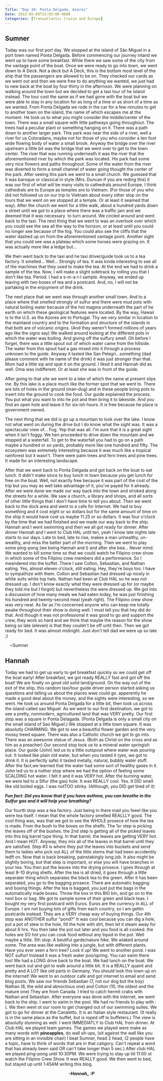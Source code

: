 ```yaml
---
Title: "Day 10: Ponta Delgada, Azores"
Date: 2012-05-09T15:03:00-0600
Categories: [Transatlantic Cruise and Europe]
---
```


## Sumner

Today was our first port day. We stopped at the island of São Miguel in
a port town named Ponta Delgada. Before commencing our journey inland we
went up to have some breakfast. While there we saw some of the city from
the vantage point of the boat. Once we were ready to go into town, we
went down to A Deck. Not a deck but A Deck, this is the bottom most
level of the ship that the passengers are allowed to be on. They checked
our cards as we went out and then we were free to do anything we wanted,
we just had to new back at the boat by four thirty in the afternoon. We
were planning on walking around the town but we decided to get a taxi
tour of he island instead. The tour cost the same as if we had gone with
the boat but we were able to stay in any location for as long of a time
or as short of a time as we wanted. From Ponta Delgada we rode in the
car for a few minutes to get to another town on the island, the name of
which escapes me at the moment. He took us to what you might consider
the middle/center of the town. There was a small square with little
pathways going throughout. The trees had a peculiar plant or something
hanging on it. There was a path down to another larger park. This park
was near the side of a river, well a river for us Coloradans, maybe not
for those of you who consider a ten foot wide flowing body of water a
small brook. Anyway the bridge over the river upstream a little bit was
the bridge that we went over to get to the town center. The river that
was running underneath it was the river that the aforementioned river by
which the park was located. His park had some very nice flowers and
paths throughout. Some of the water from the river was diverted to form
a small channel of water going thought the center of the park. After
seeing this park we went to a small church. We guessed that it was
baroque or classical in style (Mrs. Duncan if you are reding this) it
was our first of what will be many visits to cathedrals around Europe. I
think cathedrals are to Europe as temples are to Vietnam. (For those of
you who did not followed us on our trip to Vietnam about every other
stop on the tours that we went on we stopped at a temple. Or at least it
seamed that way). After the church we went for a little walk, about a
hundred yards down a street until we got to a place where there was a
traffic jam and we deemed that it was necessary  to turn around. We
circled around and went back to the taxi. The next thing that we went to
was an overlook over which you could see the sea all the way to the
horizon, or at least until you could no longer see because of the fog.
You could also see the cliffs that the water dashed up on from the
aforementioned vantage point. Another sight that you could see was a
plateau which some horses were grazing on. It was actually more like a
ledge but...

We then went back to the taxi and he taxi driver/guide took us to a tea
factory. It smelled... Well... Strongly of tea. It was kinda interesting
to see all of the machines that they used to make the tea. At the end we
had to drink a sample of the tea. Now, I will make a slight sidetrack by
rolling you that I don't like tea. Period. I had a s-m-a-l-l sample.
Anyway, we ended up leaving with two boxes of tea and a postcard. And,
no, I will not be partaking in the enjoyment of the drink.

The next place that we went was through another small town. And to a
place where that smelled strongly of sulfur and there were mud pots with
natural boiling water because of the hot magma underneath the part of he
earth on which these geological features were located. By the way,
Hawaii is to the U.S. as the Azores are to Portugal. Thy we very similar
in location to the mainland country and to the formation and structure
of the islands in that both are of volcanic origins. (And they weren't
formed millions of years ago like the signs say) We walked around
looking at the different pots in which the water was boiling. And giving
off the sulfury smell. Oh before I forget, there was a little spout out
of which water came from the hillside. The water from this spout had a
gas mixed into it through a process unknown to the guide. Anyway it
tasted like San Pelegri...something (dad please comment with he name of
the drink) it was just stronger than that. Mom had a little sip and spat
it on the ground. I liked it and Hannah did as well. Oma was
indifferent. Or at least she was in front of the guide.

After going to that site we went to a lake of which the name at present
slips me. By this lake is a place much like the former spot that we went
to. There are lots of holes in the ground (man-dug) and in these people
bring pots to insert into the ground to cook the food. Our guide
explained the process. You put what you want to into he pot and then
bring it to lakeside. And you find an open hole and leave it for six-ish
hours. It is free because he place is government owned.

The next thing that we did is go up a mountain to look over the lake. I
know not what went on during the drive but I do know what the sight was.
It was a spectacular view of... Fog. Yep that was all. I'm sure that it
is a great sight when it isn't foggy. We hen proceeded to drive down the
mountain and we stopped at a waterfall. To get to the waterfall you had
to go on a path maybe a hundred or so yards, probably more like one
hundred and fifty. The ecosystem was extremely interesting because it
was much like a tropical rainforest but it wasn't. There were palm trees
and fern trees and pine trees. It made for an interesting landscape.

After that we went back to Ponta Delgada and got back on the boat to eat
lunch. It didn't make since to buy lunch in town because you get lunch
for free on the boat. Well, not exactly free because it was part of the
cost of the trip but you may as well take advantage of it, you've payed
for it already. After we were done we made our way back into the town
and stroked along the streets for a while. We saw a church, a library
and shops, and all sorts of other little things that I don't have time
to tell you about. Then we went back to the dock area and went to a cafe
for Internet. We had to buy something and it cost eight or so dollars
but for the same amount of time on the ship it would have cost us maybe
11.25 or so dollars. It was four o'clock by the time that we had
finished and we made our way back to the ship. Hannah and I went
swimming and then we all got ready for dinner. After dinner Hannah and I
went to Club HAL until ten, yeah I know late nights late starts to our
days. Late to bed, late to rise, makes a man unhealthy, un-wealthy, and
miss the better part of the morning. Then we went to play some ping-pong
(we being Hannah and I) and after she bea... Never mind. We wanted to
kill some time so that we could watch he Filipino crew show in which
some of the Filipino crew members did a performance. So I meandered into
the buffet. There I saw Colton, Sebastian, and Nathan eating. Yes,
almost eleven o'clock, still eating. Hey, they're boys too. I have to
sympathize with them. Colton and Sebastian had dressed up nicely in
white suits white top hats. Nathan had been at Club HAL so he was not
dressed up. I don't know exactly what they were dressed up for (or maybe
they told me but I forgot) but nevertheless the were dressed up. We got
into a discussion of how many meals we had eaten today, he was just
finishing his hundred and twenty-second meal (yeah right). The Filipino
crew show was very neat. As far as I'm concerned anyone who can keep me
totally awake throughout their show is doing well. I must tell you that
hey did do that. And though it was not professional it was good to go
and support the crew, they work so hard and we think that maybe the
reason for the show being so late (eleven) is that they couldn't be off
until then. Then we got ready for bed. It was almost midnight. Just
don't tell dad we were up so late ;)

    \~Sumner

## Hannah

Today we had to get up early to get breakfast quickly so we could get
off the boat early! After breakfast, we got ready REALLY fast and got
off the boat! We are finally on good old solid land/ground. On the way
out of the exit of the ship, this random taxi/tour guide driver person
started asking us questions and telling us about the places wwe could
go. apperently he made a good deal about the money, and the sights were
interesting, so we went. He took us around Ponta Delgada for a little
bit, then took us across the island called sao Miguel. As we went to our
first destination, we got to see a pretty, nonmodern, agricultured land
that was VERY pretty. Our first stop was a square in Ponta Delagada.
(Ponta Delgada is only a small city on the small island of Sao Miguel.)
We stopped at a little town square. It was absolutly CHARMING. We got to
see a beautiful flower garden and the very mossy treed square. There was
also a Catholic church we got to go into. There was an awesome statue of
Jesus. (Both as Christ on the cross and as him as a preacher) Our second
stop took us to a mineral water springish place. Our guide (John) led us
to a little outspout where water was pouring out. It looked like plain
old water, but when you tasted it (yes, we got to drink it. It is
perfectly safe) it tasted metally, natural, bubbly water stuff. After
the fact,we learned that the water had some sort of healthy gases in it.
John led us to a nother stop where we had the option of feeling some
SCALDING hot water. I felt it and it was VERY hot. After the burning
water, we were led to a Slfur (the gas) hole. It was REALLY cool. Yes.
It DID smell like old boiled eggs. I was notTOO stinky. (Although, you
DID get tired of it)  
  
***Fun fact: Did you know that if you have asthma, you can breathe in
the Sulfur gas and it will help your breathing?***  

Our fourth stop was a tea factory. Just being in there mad you feeel
like you were tea itself. I mean that the whole factory smelled REALLLY
good. The cool thing was, was that we got to see the WHOLE prosece of
how the tea is made. From the bush to the boxes on the shelfs. The 1sr
step is picking the leaves off of the bushes. the 2nd step is getting
all of the picked leaves into this big barrel type thing. In that
barrel, the leaves are getting VERY hot. And I mean HOT. Anyway, they
mix all of the leaves in that barrel until they are satisfied. Step \#3
is where they put the leaves into buckets and send them to ladies who
pick out ALL of the little stems that had been accidentily ledft on. Now
that is back breaking, painstakingly long job. It also might be slightly
boring, but that step is important, or else you will have branches in
your tea. You then put the leaves into the drying prosece. I goes
through at least 8-10 drying shelfs. After the tea is all dried, it goes
through a little separater thing which separates the black tea to the
green. After it has been separated, you go to the bagging prosece. There
are automatic bagging and boxing things. After the tea is bagged, you
just put the bags in the automatically made boxes. Throw the box in this
BIG bin, and go on to the next box or bag. We got to sample some of
their green and black teas. I bought my very first postcard with Euros.
Euros are the currency in ALL of Europe. I am not buying lots of gifts
from each country, so I am gettin postcards instead. They are a VERY
cheap way of buying things. Our 4th stop was ANOTHER sulfur "pond?" It
was cool because you can dig a hole, put a pot of stew in the hole, fill
the hole with dirt, then let it steam away for about 6 hrs. You then
take the pot out later and you food is all cooked. the holes are SO hot
you can cook food without any liquid in the pot. Well maybe a little.
5th stop: A beutiful garde/nature hike. We wlaked around some. The area
was like walking into a jungle, but with different plants. Have you ever
seen a fern tree? Look it up! We went to another pond. I was NOT sulfur!
Instead it was a fresh water poo/spring. You can swim there too! We had
a LONG drive back to the boat. We had lunch on the boat. We went back
out and got to walk around a little bit. It is a REALLY quaint and
pretty and A LOT like old parts in Germany. You should look this town up
on the internet! We went to an outdoor cafe and got internet to email
and send blog posts. We saw our friends Sebastian (7, not our dog but
the boy) Nathan (8, the wild and abnoctious one) and Colton (10, the
oldest and the mature one) They are from Canada. I tried to catch hermit
crabs with Nathan and Sebastian. After everyone was done with the
internet, we went back to the ship. I went to swim in the pool. We had
no friends to play with :(. We then went ot our room to get changed out
of our swimming suites. We got to go for dinner at the Canaletto. It is
an Italian style restaurant. (It really is in the same place as the
buffet, but is roped off to buffeters.) The view is absolutly stunning
as well. I went IMMEDIATLY to Club HAL from dinner. At Club HAL we
played team games. The games we played were make as many words
with **pineapples**, do wall sit-ups, (sit against the wall like you are
sitting in an invisible chair) I beat Sumner, head 2 head, (2 people
have a topic, have to think of words that are in that catigory. Can't
repeat a word that has already been said OR can't take longer than 5
sec.) After club HAL we played ping-pong until 10:30PM. We were trying
to stay up till 11:00 ot watch the Filipino Crew Show. It was REALLY
good. We then went to bed, but stayed up until 1:45AM writing this
blog.  
  

<div align="CENTER">

***-Hannah\_ :P***

</div>
